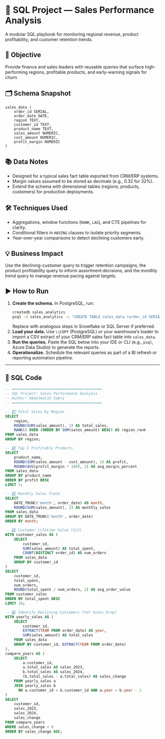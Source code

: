 # 🧩 SQL Project — Sales Performance Analysis

A modular SQL playbook for monitoring regional revenue, product profitability, and customer retention trends.

## 🎯 Objective
Provide finance and sales leaders with reusable queries that surface high-performing regions, profitable products, and early-warning signals for churn.

## 🗂️ Schema Snapshot
```
sales_data (
    order_id SERIAL,
    order_date DATE,
    region TEXT,
    customer_id TEXT,
    product_name TEXT,
    sales_amount NUMERIC,
    cost_amount NUMERIC,
    profit_margin NUMERIC
)
```

## 📚 Data Notes
- Designed for a typical sales fact table exported from CRM/ERP systems.
- Margin values assumed to be stored as decimals (e.g., 0.32 for 32%).
- Extend the schema with dimensional tables (regions, products, customers) for production deployments.

## 🛠️ Techniques Used
- Aggregations, window functions (`RANK`, `LAG`), and CTE pipelines for clarity.
- Conditional filters in `HAVING` clauses to isolate priority segments.
- Year-over-year comparisons to detect declining customers early.

## 💡 Business Impact
Use the declining-customer query to trigger retention campaigns, the product profitability query to inform assortment decisions, and the monthly trend query to manage revenue pacing against targets.

## ▶️ How to Run
1. **Create the schema.** In PostgreSQL, run:
   ```bash
   createdb sales_analytics
   psql -d sales_analytics -c "CREATE TABLE sales_data (order_id SERIAL, order_date DATE, region TEXT, customer_id TEXT, product_name TEXT, sales_amount NUMERIC, cost_amount NUMERIC, profit_margin NUMERIC);"
   ```
   Replace with analogous steps in Snowflake or SQL Server if preferred.
2. **Load your data.** Use `\\COPY` (PostgreSQL) or your warehouse’s loader to import a CSV extract of your CRM/ERP sales fact table into `sales_data`.
3. **Run the queries.** Paste the SQL below into your IDE or CLI (e.g., `psql`, Azure Data Studio) to generate the reports.
4. **Operationalize.** Schedule the relevant queries as part of a BI refresh or reporting automation pipeline.

---

## 📜 SQL Code
```sql
-- =========================================
-- SQL Project: Sales Performance Analysis
-- Author: Abdalmalik Sabri
-- =========================================

-- 1️⃣ Total Sales by Region
SELECT
    region,
    ROUND(SUM(sales_amount), 2) AS total_sales,
    RANK() OVER (ORDER BY SUM(sales_amount) DESC) AS region_rank
FROM sales_data
GROUP BY region;

-- 2️⃣ Top 5 Profitable Products
SELECT
    product_name,
    ROUND(SUM(sales_amount - cost_amount), 2) AS profit,
    ROUND(AVG(profit_margin * 100), 2) AS avg_margin_percent
FROM sales_data
GROUP BY product_name
ORDER BY profit DESC
LIMIT 5;

-- 3️⃣ Monthly Sales Trend
SELECT
    DATE_TRUNC('month', order_date) AS month,
    ROUND(SUM(sales_amount), 2) AS monthly_sales
FROM sales_data
GROUP BY DATE_TRUNC('month', order_date)
ORDER BY month;

-- 4️⃣ Customer Lifetime Value (CLV)
WITH customer_sales AS (
    SELECT
        customer_id,
        SUM(sales_amount) AS total_spent,
        COUNT(DISTINCT order_id) AS num_orders
    FROM sales_data
    GROUP BY customer_id
)
SELECT
    customer_id,
    total_spent,
    num_orders,
    ROUND(total_spent / num_orders, 2) AS avg_order_value
FROM customer_sales
ORDER BY total_spent DESC
LIMIT 10;

-- 5️⃣ Identify Declining Customers (YoY Sales Drop)
WITH yearly_sales AS (
    SELECT
        customer_id,
        EXTRACT(YEAR FROM order_date) AS year,
        SUM(sales_amount) AS total_sales
    FROM sales_data
    GROUP BY customer_id, EXTRACT(YEAR FROM order_date)
),
compare_years AS (
    SELECT
        a.customer_id,
        a.total_sales AS sales_2023,
        b.total_sales AS sales_2024,
        (b.total_sales - a.total_sales) AS sales_change
    FROM yearly_sales a
    JOIN yearly_sales b
      ON a.customer_id = b.customer_id AND a.year = b.year - 1
)
SELECT
    customer_id,
    sales_2023,
    sales_2024,
    sales_change
FROM compare_years
WHERE sales_change < 0
ORDER BY sales_change ASC;
```
